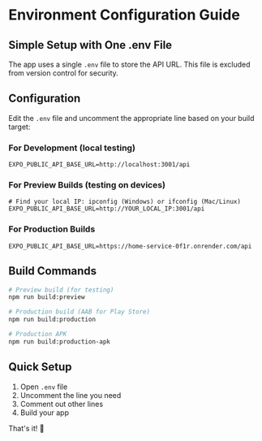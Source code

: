 # Environment Configuration Guide

## Simple Setup with One .env File

The app uses a single `.env` file to store the API URL. This file is excluded from version control for security.

## Configuration

Edit the `.env` file and uncomment the appropriate line based on your build target:

### For Development (local testing)
```env
EXPO_PUBLIC_API_BASE_URL=http://localhost:3001/api
```

### For Preview Builds (testing on devices)
```env
# Find your local IP: ipconfig (Windows) or ifconfig (Mac/Linux)
EXPO_PUBLIC_API_BASE_URL=http://YOUR_LOCAL_IP:3001/api
```

### For Production Builds
```env
EXPO_PUBLIC_API_BASE_URL=https://home-service-0f1r.onrender.com/api
```

## Build Commands

```bash
# Preview build (for testing)
npm run build:preview

# Production build (AAB for Play Store)
npm run build:production

# Production APK
npm run build:production-apk
```

## Quick Setup

1. Open `.env` file
2. Uncomment the line you need
3. Comment out other lines
4. Build your app

That's it! 🚀